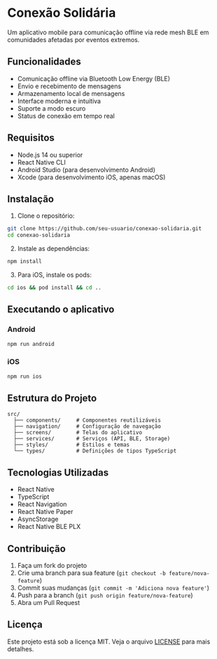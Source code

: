 # Conexão Solidária

Um aplicativo mobile para comunicação offline via rede mesh BLE em comunidades afetadas por eventos extremos.

## Funcionalidades

- Comunicação offline via Bluetooth Low Energy (BLE)
- Envio e recebimento de mensagens
- Armazenamento local de mensagens
- Interface moderna e intuitiva
- Suporte a modo escuro
- Status de conexão em tempo real

## Requisitos

- Node.js 14 ou superior
- React Native CLI
- Android Studio (para desenvolvimento Android)
- Xcode (para desenvolvimento iOS, apenas macOS)

## Instalação

1. Clone o repositório:
```bash
git clone https://github.com/seu-usuario/conexao-solidaria.git
cd conexao-solidaria
```

2. Instale as dependências:
```bash
npm install
```

3. Para iOS, instale os pods:
```bash
cd ios && pod install && cd ..
```

## Executando o aplicativo

### Android

```bash
npm run android
```

### iOS

```bash
npm run ios
```

## Estrutura do Projeto

```
src/
  ├── components/     # Componentes reutilizáveis
  ├── navigation/     # Configuração de navegação
  ├── screens/        # Telas do aplicativo
  ├── services/       # Serviços (API, BLE, Storage)
  ├── styles/         # Estilos e temas
  └── types/          # Definições de tipos TypeScript
```

## Tecnologias Utilizadas

- React Native
- TypeScript
- React Navigation
- React Native Paper
- AsyncStorage
- React Native BLE PLX

## Contribuição

1. Faça um fork do projeto
2. Crie uma branch para sua feature (`git checkout -b feature/nova-feature`)
3. Commit suas mudanças (`git commit -m 'Adiciona nova feature'`)
4. Push para a branch (`git push origin feature/nova-feature`)
5. Abra um Pull Request

## Licença

Este projeto está sob a licença MIT. Veja o arquivo [LICENSE](LICENSE) para mais detalhes. 